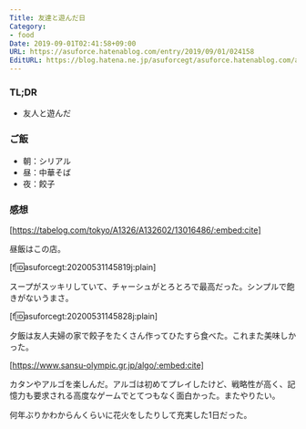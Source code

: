 ```yaml
---
Title: 友達と遊んだ日
Category:
- food
Date: 2019-09-01T02:41:58+09:00
URL: https://asuforce.hatenablog.com/entry/2019/09/01/024158
EditURL: https://blog.hatena.ne.jp/asuforcegt/asuforce.hatenablog.com/atom/entry/26006613413665122
---
```


### TL;DR

- 友人と遊んだ

### ご飯

- 朝：シリアル
- 昼：中華そば
- 夜：餃子

###  感想


[https://tabelog.com/tokyo/A1326/A132602/13016486/:embed:cite]


昼飯はこの店。

[f:id:asuforcegt:20200531145819j:plain]

スープがスッキリしていて、チャーシュがとろとろで最高だった。シンプルで飽きがないうまさ。

[f:id:asuforcegt:20200531145828j:plain]

夕飯は友人夫婦の家で餃子をたくさん作ってひたすら食べた。これまた美味しかった。  

[https://www.sansu-olympic.gr.jp/algo/:embed:cite]

カタンやアルゴを楽しんだ。アルゴは初めてプレイしたけど、戦略性が高く、記憶力も要求される高度なゲームでとてつもなく面白かった。またやりたい。

何年ぶりかわからんくらいに花火をしたりして充実した1日だった。

